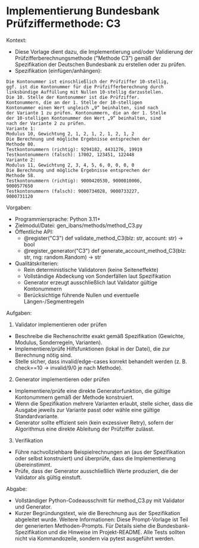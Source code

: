 # Implementierung Bundesbank Prüfziffermethode: C3

Kontext:
- Diese Vorlage dient dazu, die Implementierung und/oder Validierung der Prüfzifferberechnungsmethode ("Methode C3") gemäß der Spezifikation der Deutschen Bundesbank zu erstellen oder zu prüfen.
- Spezifikation (einfügen/anhängen):

```Text
Die Kontonummer ist einschließlich der Prüfziffer 10-stellig,
ggf. ist die Kontonummer für die Prüfzifferberechnung durch
linksbündige Auffüllung mit Nullen 10-stellig darzustellen.
Die 10. Stelle der Kontonummer ist die Prüfziffer.
Kontonummern, die an der 1. Stelle der 10-stelligen
Kontonummer einen Wert ungleich „9“ beinhalten, sind nach
der Variante 1 zu prüfen. Kontonummern, die an der 1. Stelle
der 10-stelligen Kontonummer den Wert „9“ beinhalten, sind
nach der Variante 2 zu prüfen.
Variante 1:
Modulus 10, Gewichtung 2, 1, 2, 1, 2, 1, 2, 1, 2
Die Berechnung und mögliche Ergebnisse entsprechen der
Methode 00.
Testkontonummern (richtig): 9294182, 4431276, 19919
Testkontonummern (falsch): 17002, 123451, 122448
Variante 2:
Modulus 11, Gewichtung 2, 3, 4, 5, 6, 0, 0, 0, 0
Die Berechnung und mögliche Ergebnisse entsprechen der
Methode 58.
Testkontonummern (richtig): 9000420530, 9000010006,
9000577650
Testkontonummern (falsch): 9000734028, 9000733227,
9000731120
```

Vorgaben:
- Programmiersprache: Python 3.11+
- Zielmodul/Datei: gen_ibans/methods/method_C3.py
- Öffentliche API:
  - @register("C3") def validate_method_C3(blz: str, account: str) -> bool
  - @register_generator("C3") def generate_account_method_C3(blz: str, rng: random.Random) -> str
- Qualitätskriterien:
  - Rein deterministische Validatoren (keine Seiteneffekte)
  - Vollständige Abdeckung von Sonderfällen laut Spezifikation
  - Generator erzeugt ausschließlich laut Validator gültige Kontonummern
  - Berücksichtige führende Nullen und eventuelle Längen-/Segmentregeln

Aufgaben:
1) Validator implementieren oder prüfen
- Beschreibe die Rechenschritte exakt gemäß Spezifikation (Gewichte, Modulus, Sonderregeln, Varianten).
- Implementiere/prüfe Hilfsfunktionen (lokal in der Datei), die zur Berechnung nötig sind.
- Stelle sicher, dass invalid/edge-cases korrekt behandelt werden (z. B. check==10 -> invalid/9/0 je nach Methode).

2) Generator implementieren oder prüfen
- Implementiere/prüfe eine direkte Generatorfunktion, die gültige Kontonummern gemäß der Methode konstruiert.
- Wenn die Spezifikation mehrere Varianten erlaubt, stelle sicher, dass die Ausgabe jeweils zur Variante passt oder wähle eine gültige Standardvariante.
- Generator sollte effizient sein (kein exzessiver Retry), sofern der Algorithmus eine direkte Ableitung der Prüfziffer zulässt.

3) Verifikation
- Führe nachvollziehbare Beispielrechnungen an (aus der Spezifikation oder selbst konstruiert) und überprüfe, dass die Implementierung übereinstimmt.
- Prüfe, dass der Generator ausschließlich Werte produziert, die der Validator als gültig einstuft.

Abgabe:
- Vollständiger Python-Codeausschnitt für method_C3.py mit Validator und Generator.
- Kurzer Begründungstext, wie die Berechnung aus der Spezifikation abgeleitet wurde.
Weitere Informationen: Diese Prompt-Vorlage ist Teil der generierten Methoden-Prompts. Für Details siehe die Bundesbank-Spezifikation und die Hinweise im Projekt-README.
Alle Tests sollten nicht via Kommandozeile, sondern via pytest ausgeführt werden.
